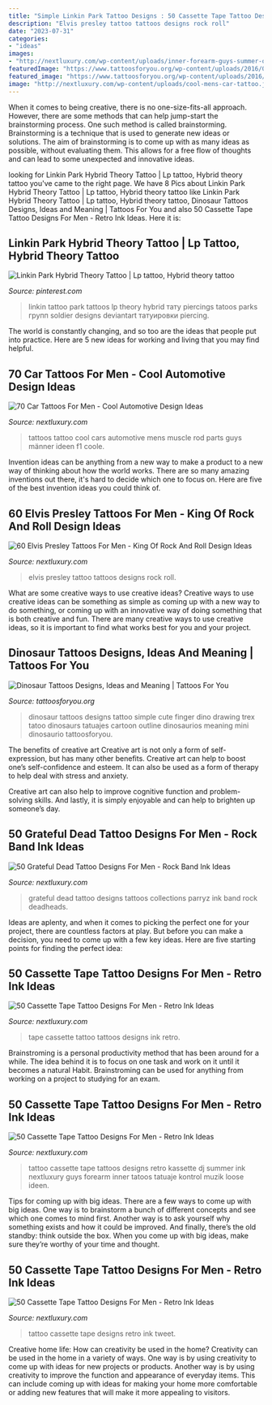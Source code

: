 ```yaml
---
title: "Simple Linkin Park Tattoo Designs : 50 Cassette Tape Tattoo Designs For Men"
description: "Elvis presley tattoo tattoos designs rock roll"
date: "2023-07-31"
categories:
- "ideas"
images:
- "http://nextluxury.com/wp-content/uploads/inner-forearm-guys-summer-of-81-cassette-tape-tattoo.jpg"
featuredImage: "https://www.tattoosforyou.org/wp-content/uploads/2016/03/Baby-Dinosaur-Tattoos.jpg"
featured_image: "https://www.tattoosforyou.org/wp-content/uploads/2016/03/Baby-Dinosaur-Tattoos.jpg"
image: "http://nextluxury.com/wp-content/uploads/cool-mens-car-tattoo.jpg"
---
```



When it comes to being creative, there is no one-size-fits-all approach. However, there are some methods that can help jump-start the brainstorming process. One such method is called brainstorming. Brainstorming is a technique that is used to generate new ideas or solutions. The aim of brainstorming is to come up with as many ideas as possible, without evaluating them. This allows for a free flow of thoughts and can lead to some unexpected and innovative ideas.

	

		
looking for Linkin Park Hybrid Theory Tattoo | Lp tattoo, Hybrid theory tattoo you've came to the right page. We have 8 Pics about Linkin Park Hybrid Theory Tattoo | Lp tattoo, Hybrid theory tattoo like Linkin Park Hybrid Theory Tattoo | Lp tattoo, Hybrid theory tattoo, Dinosaur Tattoos Designs, Ideas and Meaning | Tattoos For You and also 50 Cassette Tape Tattoo Designs For Men - Retro Ink Ideas. Here it is:
		
    
## Linkin Park Hybrid Theory Tattoo | Lp Tattoo, Hybrid Theory Tattoo

<img loading=lazy src="https://i.pinimg.com/originals/c7/9f/92/c79f9201ef702890be0d04b046c64f62.jpg" onerror="this.onerror=null;this.src='https://tse4.mm.bing.net/th?id=OIP.BiZ9ty7zcHPKI3iNpZdBYgHaJ4&amp;pid=15.1';" alt="Linkin Park Hybrid Theory Tattoo | Lp tattoo, Hybrid theory tattoo">

_Source: pinterest.com_

>linkin tattoo park tattoos lp theory hybrid тату piercings tatoos parks групп soldier designs deviantart татуировки piercing. 

	

The world is constantly changing, and so too are the ideas that people put into practice. Here are 5 new ideas for working and living that you may find helpful.

    
## 70 Car Tattoos For Men - Cool Automotive Design Ideas

<img loading=lazy src="http://nextluxury.com/wp-content/uploads/cool-mens-car-tattoo.jpg" onerror="this.onerror=null;this.src='https://tse4.mm.bing.net/th?id=OIP.OXZo8QJO4348_MLpY-tJpgHaF8&amp;pid=15.1';" alt="70 Car Tattoos For Men - Cool Automotive Design Ideas">

_Source: nextluxury.com_

>tattoos tattoo cool cars automotive mens muscle rod parts guys männer ideen f1 coole. 

	

Invention ideas can be anything from a new way to make a product to a new way of thinking about how the world works. There are so many amazing inventions out there, it's hard to decide which one to focus on. Here are five of the best invention ideas you could think of.

    
## 60 Elvis Presley Tattoos For Men - King Of Rock And Roll Design Ideas

<img loading=lazy src="http://nextluxury.com/wp-content/uploads/elvis-presley-male-tattoo-designs.jpg" onerror="this.onerror=null;this.src='https://tse2.mm.bing.net/th?id=OIP.J2hUygwWH3M6edRgPUe-zQHaHa&amp;pid=15.1';" alt="60 Elvis Presley Tattoos For Men - King Of Rock And Roll Design Ideas">

_Source: nextluxury.com_

>elvis presley tattoo tattoos designs rock roll. 

	

What are some creative ways to use creative ideas?
Creative ways to use creative ideas can be something as simple as coming up with a new way to do something, or coming up with an innovative way of doing something that is both creative and fun. There are many creative ways to use creative ideas, so it is important to find what works best for you and your project.

    
## Dinosaur Tattoos Designs, Ideas And Meaning | Tattoos For You

<img loading=lazy src="https://www.tattoosforyou.org/wp-content/uploads/2016/03/Baby-Dinosaur-Tattoos.jpg" onerror="this.onerror=null;this.src='https://tse4.mm.bing.net/th?id=OIP.s6TEWf-FYyU3rgBYwX3vUwHaJ2&amp;pid=15.1';" alt="Dinosaur Tattoos Designs, Ideas and Meaning | Tattoos For You">

_Source: tattoosforyou.org_

>dinosaur tattoos designs tattoo simple cute finger dino drawing trex tatoo dinosaurs tatuajes cartoon outline dinosaurios meaning mini dinosaurio tattoosforyou. 

	

The benefits of creative art
Creative art is not only a form of self-expression, but has many other benefits.
Creative art can help to boost one’s self-confidence and esteem. It can also be used as a form of therapy to help deal with stress and anxiety.

Creative art can also help to improve cognitive function and problem-solving skills. And lastly, it is simply enjoyable and can help to brighten up someone’s day.

    
## 50 Grateful Dead Tattoo Designs For Men - Rock Band Ink Ideas

<img loading=lazy src="http://nextluxury.com/wp-content/uploads/grateful-dead-guys-tattoos.jpg" onerror="this.onerror=null;this.src='https://tse3.mm.bing.net/th?id=OIP.QxOBd8NZfiD0uvmi2ICcAwHaHa&amp;pid=15.1';" alt="50 Grateful Dead Tattoo Designs For Men - Rock Band Ink Ideas">

_Source: nextluxury.com_

>grateful dead tattoo designs tattoos collections parryz ink band rock deadheads. 

	

Ideas are aplenty, and when it comes to picking the perfect one for your project, there are countless factors at play. But before you can make a decision, you need to come up with a few key ideas. Here are five starting points for finding the perfect idea:

    
## 50 Cassette Tape Tattoo Designs For Men - Retro Ink Ideas

<img loading=lazy src="http://nextluxury.com/wp-content/uploads/inner-forearm-small-simple-cassette-tape-tattoos-for-men.jpg" onerror="this.onerror=null;this.src='https://tse3.mm.bing.net/th?id=OIP.KYVQCIAQmsrDZBafcAEwPQHaHd&amp;pid=15.1';" alt="50 Cassette Tape Tattoo Designs For Men - Retro Ink Ideas">

_Source: nextluxury.com_

>tape cassette tattoo tattoos designs ink retro. 

	

Brainstroming is a personal productivity method that has been around for a while. The idea behind it is to focus on one task and work on it until it becomes a natural Habit. Brainstroming can be used for anything from working on a project to studying for an exam.

    
## 50 Cassette Tape Tattoo Designs For Men - Retro Ink Ideas

<img loading=lazy src="http://nextluxury.com/wp-content/uploads/inner-forearm-guys-summer-of-81-cassette-tape-tattoo.jpg" onerror="this.onerror=null;this.src='https://tse4.mm.bing.net/th?id=OIP.zSL1mV41t_gE62AjICFbowHaHa&amp;pid=15.1';" alt="50 Cassette Tape Tattoo Designs For Men - Retro Ink Ideas">

_Source: nextluxury.com_

>tattoo cassette tape tattoos designs retro kassette dj summer ink nextluxury guys forearm inner tatoos tatuaje kontrol muzik loose ideen. 

	

Tips for coming up with big ideas.
There are a few ways to come up with big ideas. One way is to brainstorm a bunch of different concepts and see which one comes to mind first. Another way is to ask yourself why something exists and how it could be improved. And finally, there’s the old standby: think outside the box. When you come up with big ideas, make sure they’re worthy of your time and thought.

    
## 50 Cassette Tape Tattoo Designs For Men - Retro Ink Ideas

<img loading=lazy src="http://nextluxury.com/wp-content/uploads/mom-memorial-cassette-tape-guys-watercolor-paint-splatter-inner-forearm-tattoo.jpg" onerror="this.onerror=null;this.src='https://tse4.mm.bing.net/th?id=OIP.O_3OtgRCyMITbyaLbvoAwQHaH7&amp;pid=15.1';" alt="50 Cassette Tape Tattoo Designs For Men - Retro Ink Ideas">

_Source: nextluxury.com_

>tattoo cassette tape designs retro ink tweet. 

	

Creative home life: How can creativity be used in the home?
Creativity can be used in the home in a variety of ways. One way is by using creativity to come up with ideas for new projects or products. Another way is by using creativity to improve the function and appearance of everyday items. This can include coming up with ideas for making your home more comfortable or adding new features that will make it more appealing to visitors.

